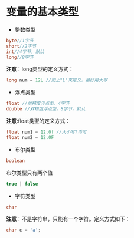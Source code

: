 # 变量的基本类型
* 整数类型
```java
byte//1字节
short//2字节
int//4字节，默认
long//8字节
```
**注意**：long类型的定义方式：
```java
long num = 12L //加上"L"来定义，最好用大写
```
* 浮点类型
```java
float //单精度浮点型，4字节
double //双精度浮点型，8字节，默认
```
**注意**:float类型的定义方式：
```java
float num1 = 12.0f //大小写f均可
float num2 = 12.0F
```

* 布尔类型
```java
boolean
```
布尔类型只有两个值
```java
true | false
```

* 字符类型
```java
char
```
**注意**：不是字符串，只能有一个字符。定义方式如下：
```java
char c = 'a';
```
